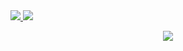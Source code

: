 <tr>
  <td align="center" style="padding=0;width=50%;">
    <a href="https://github.com/LocalPulse">
      <img src="https://github-readme-stats.vercel.app/api/?username=LocalPulse&title_color=ec7460&text_color=9f9f9f&show_icons=true&bg_color=00000000&hide_border=true&icon_color=ec7460&hide_title=true&count_private=true&include_all_commits=true&enable_animations=true" />
    </a>
  </td>
  <td align="center" style="padding=0;width=50%;">
    <a href="https://github.com/LocalPulse">
      <img src="https://github-readme-stats-one-bice.vercel.app/api/top-langs/?username=LocalPulse&role=OWNER,ORGANIZATION_MEMBER,COLLABORATOR&title_color=ec7460&text_color=9f9f9f&show_icons=true&bg_color=00000000&hide_border=true&icon_color=ec7460&hide_title=true&count_private=true&enable_animations=true" />
    </a>
  </td>
</tr>

<p align="center">
  <tr>
    <td align="center" style="padding=0;width=50%;">
      <a href="https://github.com/LocalPulse">
        <img src="https://github-readme-streak-stats.herokuapp.com?user=LocalPulse&theme=tokyonight_duo&hide_border=true&ring=ec7460&currStreakLabel=ec7460&sideNums=ec7460&dates=979797&sideLabels=ec7460&currStreakNum=ec7460&border=DD2727&stroke=00000000&background=00000000&fire=FF7600" />
      </a>
    </td>
  </tr>
</p>
